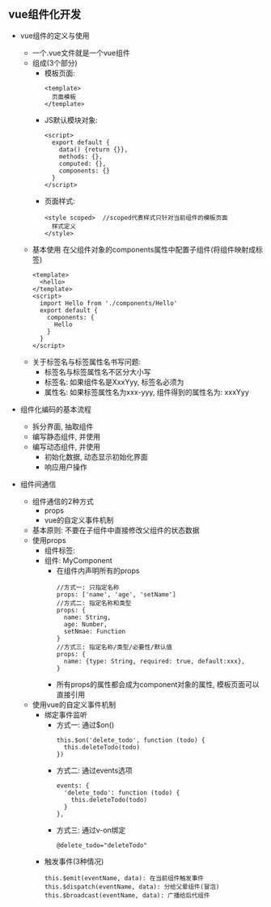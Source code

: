 ## vue组件化开发
* vue组件的定义与使用
  * 一个.vue文件就是一个vue组件
  * 组成(3个部分)
    * 模板页面: 
      ```
      <template>
        页面模板
      </template>
      ```
    * JS默认模块对象: 
      ```
      <script>
        export default {
          data() {return {}},
          methods: {},
          computed: {},
          components: {}
        }
      </script>
      ```
    * 页面样式: 
      ```
      <style scoped>  //scoped代表样式只针对当前组件的模板页面
        样式定义
      </style>
      ```
  * 基本使用
    在父组件对象的components属性中配置子组件(将组件映射成标签)
    ```
    <template>
      <hello>
    </template>
    <script>
      import Hello from './components/Hello'
      export default {
        components: {
          Hello
        }
      }
    </script>
    ```
  * 关于标签名与标签属性名书写问题:
    * 标签名与标签属性名不区分大小写
    * 标签名: 如果组件名是XxxYyy, 标签名必须为<xxx-yyy>
    * 属性名: 如果标签属性名为xxx-yyy, 组件得到的属性名为: xxxYyy
  
* 组件化编码的基本流程
  * 拆分界面, 抽取组件
  * 编写静态组件, 并使用
  * 编写动态组件, 并使用
    * 初始化数据, 动态显示初始化界面
    * 响应用户操作
    
* 组件间通信
  * 组件通信的2种方式
    * props
    * vue的自定义事件机制
  * 基本原则: 不要在子组件中直接修改父组件的状态数据
  * 使用props
    * 组件标签: <my-component name='tom' :age='myAge' :set-name='setName'></my-component>
    * 组件: MyComponent
      * 在组件内声明所有的props
        ```
        //方式一: 只指定名称
        props: ['name', 'age', 'setName']
        //方式二: 指定名称和类型
        props: {
          name: String,
          age: Number,
          setNmae: Function
        }
        //方式三: 指定名称/类型/必要性/默认值
        props: {
          name: {type: String, required: true, default:xxx},
        }
        ```
      * 所有props的属性都会成为component对象的属性, 模板页面可以直接引用
  * 使用vue的自定义事件机制
    * 绑定事件监听
      * 方式一: 通过$on()
        ```
        this.$on('delete_todo', function (todo) {
          this.deleteTodo(todo)
        })
        ```
      * 方式二: 通过events选项
        ```
        events: {
          'delete_todo': function (todo) {
            this.deleteTodo(todo)
          }
        },
        ```
      * 方式三: 通过v-on绑定
        ```
        @delete_todo="deleteTodo"
        ```
    * 触发事件(3种情况)
      ```
      this.$emit(eventName, data): 在当前组件触发事件
      this.$dispatch(eventName, data): 分给父辈组件(冒泡)
      this.$broadcast(eventName, data): 广播给后代组件
      ```
